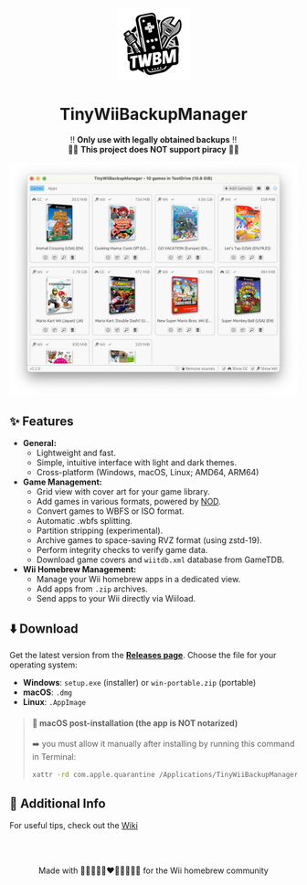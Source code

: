 <p align="center">
  <img alt="TinyWiiBackupManager Logo" width="128" src="logo-small.png">
</p>

<h1 align="center">TinyWiiBackupManager</h1>

<p align="center">
  ‼️ <strong>Only use with legally obtained backups</strong> ‼️<br>
  🏴‍☠️ <strong>This project does NOT support piracy</strong> 🏴‍☠️
</p>

<p align="center">
  <img alt="App Screenshot" src="screenshot.png">
</p>

## ✨ Features

- **General:**
    - Lightweight and fast.
    - Simple, intuitive interface with light and dark themes.
    - Cross-platform (Windows, macOS, Linux; AMD64, ARM64)
- **Game Management:**
    - Grid view with cover art for your game library.
    - Add games in various formats, powered by [NOD](https://github.com/encounter/nod).
    - Convert games to WBFS or ISO format.
    - Automatic .wbfs splitting.
    - Partition stripping (experimental).
    - Archive games to space-saving RVZ format (using zstd-19).
    - Perform integrity checks to verify game data.
    - Download game covers and `wiitdb.xml` database from GameTDB.
- **Wii Homebrew Management:**
    - Manage your Wii homebrew apps in a dedicated view.
    - Add apps from `.zip` archives.
    - Send apps to your Wii directly via Wiiload.

## ⬇️ Download

Get the latest version from the **[Releases page](https://github.com/mq1/TinyWiiBackupManager/releases/latest)**.
Choose the file for your operating system:

- **Windows**: `setup.exe` (installer) or `win-portable.zip` (portable)
- **macOS**: `.dmg`
- **Linux**: `.AppImage`

> #### 🍏 macOS post-installation (the app is NOT notarized)
> ➡️ you must allow it manually after installing by running this command in Terminal:
>
> ```bash
> xattr -rd com.apple.quarantine /Applications/TinyWiiBackupManager.app
> ```

## 📄 Additional Info

For useful tips, check out the [Wiki](https://github.com/mq1/TinyWiiBackupManager/wiki)

<br>
<br>

<p align="center"> Made with 🤍🩷🩵🤎🖤❤️🧡💛💚💙💜 for the Wii homebrew community </p>
